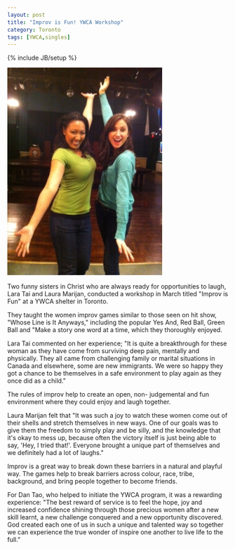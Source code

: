 ```yaml
---
layout: post
title: "Improv is Fun! YWCA Workshop"
category: Toronto
tags: [YWCA,singles]
---
```

{% include JB/setup %}

![Improv is Fun](/assets/themes/twitter/images/posts/2012-04-07-improv-is-fun-ywca-workshop/1.jpg)

Two funny sisters in Christ who are always ready for opportunities to laugh, Lara Tai and
Laura Marijan, conducted a workshop in March titled "Improv is Fun" at a YWCA shelter in
Toronto.

They taught the women improv games similar to those seen on hit show, "Whose Line is It
Anyways," including the popular Yes And, Red Ball, Green Ball and "Make a story one word
at a time, which they thoroughly enjoyed.

Lara Tai commented on her experience; "It is quite a breakthrough for these woman as they
have come from surviving deep pain, mentally and physically. They all came from challenging
family or marital situations in Canada and elsewhere, some are new immigrants. We were so
happy they got a chance to be themselves in a safe environment to play again as they once did
as a child."

The rules of improv help to create an open, non- judgemental and fun environment where they
could enjoy and laugh together.

Laura Marijan felt that "It was such a joy to watch these women come out of their shells and
stretch themselves in new ways. One of our goals was to give them the freedom to simply play
and be silly, and the knowledge that it's okay to mess up, because often the victory itself is just
being able to say, 'Hey, I tried that!'. Everyone brought a unique part of themselves and we
definitely had a lot of laughs."

Improv is a great way to break down these barriers in a natural and playful way. The games
help to break barriers across colour, race, tribe, background, and bring people together to
become friends.

For Dan Tao, who helped to initiate the YWCA program, it was a rewarding experience: "The best reward of service is to feel the hope, joy and increased confidence shining through those precious women after a new skill learnt, a new challenge conquered and a new opportunity discovered. God created each one of us in such a unique and talented way so together we can experience the true wonder of inspire one another to live life to the full."
